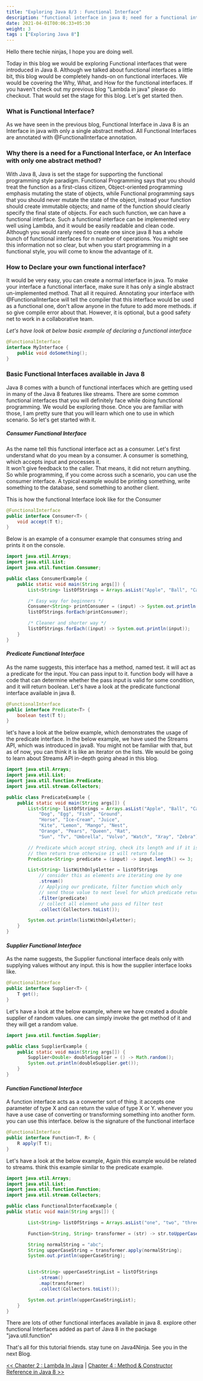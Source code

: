 ```yaml
---
title: "Exploring Java 8/3 : Functional Interface"
description: "functional interface in java 8; need for a functional interface; declaring our own functional interface; usage of consumer, predicate, supplier and function a functional interface in java 8 with example"
date: 2021-04-01T00:06:33+05:30
weight: 3
tags : ["Exploring Java 8"]
---
```


Hello there techie ninjas, I hope you are doing well. 

Today in this blog we would be exploring Functional interfaces that were introduced in Java 8. 
Although we talked about functional interfaces a little bit, this blog would be completely hands-on on functional interfaces. 
We would be covering the Why, What, and How for the functional interfaces. 
If you haven't check out my previous blog "Lambda in java" please do checkout.
That would set the stage for this blog. Let's get started then.

### What is Functional Interface?
As we have seen in the previous blog, Functional Interface in Java 8 is an Interface in java with only a single abstract method. 
All Functional Interfaces are annotated with @FunctionalInterface annotation.


### Why there is a need for a Functional Interface, or An Interface with only one abstract method?

With Java 8, Java is set the stage for supporting the functional programming style paradigm. 
Functional Programming says that you should treat the function as a first-class citizen, Object-oriented programming emphasis mutating the state of objects, while Functional programming says that you should never mutate the state of the object, 
instead your function should create immutable objects; and name of the function should clearly specify the final state of objects. 
For each such function, we can have a functional interface. 
Such a functional interface can be implemented very well using Lambda, and it would be easily readable and clean code.
Although you would rarely need to create one since java 8 has a whole bunch of functional interfaces for n number of operations. 
You might see this information not so clear, but when you start programming in a functional style, you will come to know the advantage of it.



### How to Declare your own functional interface?

It would be very easy, you can create a normal interface in java. 
To make your interface a functional interface, make sure it has only a single abstract un-implemented method. 
That all it required. 
Annotating your interface with @FunctionalInterface will tell the compiler that this interface would be used as a functional one, don't allow anyone in the future to add more methods. 
if so give compile error about that. 
However, it is optional, but a good safety net to work in a collaborative team.


*Let's have look at below basic example of declaring a functional interface*
```java
@FunctionalInterface
interface MyInterface {
    public void doSomething();
}
```


### Basic Functional Interfaces available in Java 8
Java 8 comes with a bunch of functional interfaces which are getting used in many of the Java 8 features like streams. 
There are some common functional interfaces that you will definitely face while doing functional programming.
We would be exploring those. Once you are familiar with those, I am pretty sure that you will learn which one to use in which scenario. 
So let's get started with it.


##### *Consumer Functional Interface*

As the name tell this functional interface act as a consumer. 
Let's first understand what do you mean by a consumer. 
A consumer is something, which accepts input and processes it.  
It won't give feedback to the caller. That means, it did not return anything.
So while programming, if you come across such a scenario, you can use the consumer interface.
A typical example would be printing something, write something to the database, send something to another client.

This is how the functional Interface look like for the Consumer

```java
@FunctionalInterface
public interface Consumer<T> {
    void accept(T t);
}
```

Below is an example of a consumer example that consumes string and prints it on the console.

```java
import java.util.Arrays;
import java.util.List;
import java.util.function.Consumer;

public class ConsumerExample {
    public static void main(String args[]) {
        List<String> listOfStrings = Arrays.asList("Apple", "Ball", "Cat", "Dog", "Egg", "Fish");

        /* Easy way for beginners */
        Consumer<String> printConsumer = (input) -> System.out.println(input);
        listOfStrings.forEach(printConsumer);

        /* Cleaner and shorter way */
        listOfStrings.forEach((input) -> System.out.println(input));
    }
}
```



#### *Predicate Functional Interface*

As the name suggests, this interface has a method, named test. 
it will act as a predicate for the input. You can pass input to it. 
function body will have a code that can determine whether the pass input is valid for some condition, and it will return boolean. 
Let's have a look at the predicate functional interface available in java 8.

```java
@FunctionalInterface
public interface Predicate<T> {
    boolean test(T t);
}
```

let's have a look at the below example, which demonstrates the usage of the predicate interface. In the below example, we have used the Streams API, which was introduced in java8. You might not be familiar with that, but as of now, you can think it is like an iterator on the lists. We would be going to learn about Streams API in-depth going ahead in this blog.

```java
import java.util.Arrays;
import java.util.List;
import java.util.function.Predicate;
import java.util.stream.Collectors;

public class PredicateExample {
    public static void main(String args[]) {
        List<String> listOfStrings = Arrays.asList("Apple", "Ball", "Cat",
            "Dog", "Egg", "Fish", "Ground",
            "Horse", "Ice-Cream", "Juice",
            "Kite", "Lemon", "Mango", "Nest",
            "Orange", "Pears", "Queen", "Rat",
            "Sun", "Tv", "Umbrella", "Volvo", "Watch", "Xray", "Zebra");

        // Predicate which accept string, check its length and if it is 3 or less
        // then return true otherwise it will return false
        Predicate<String> predicate = (input) -> input.length() <= 3;

        List<String> listWithOnly4letter = listOfStrings
            // consider this as elements are iterating one by one
            .stream()
            // Applying our predicate, filter function which only
            // send those value to next level for which predicate return true
            .filter(predicate) 
            // collect all element who pass ed filter test
            .collect(Collectors.toList());

        System.out.println(listWithOnly4letter);
    }
}
```



#### *Supplier Functional Interface*

As the name suggests, the Supplier functional interface deals only with supplying values without any input. 
this is how the supplier interface looks like.

```java
@FunctionalInterface
public interface Supplier<T> {
    T get();
}
```
Let's have a look at the below example, where we have created a double supplier of random values. one can simply invoke the get method of it and they will get a random value.

```java
import java.util.function.Supplier;

public class SupplierExample {
    public static void main(String args[]) {
        Supplier<Double> doubleSupplier = () -> Math.random();
        System.out.println(doubleSupplier.get());
    }
}
```


#### *Function Functional Interface*

A function interface acts as a converter sort of thing. 
it accepts one parameter of type X and can return the value of type X or Y.
whenever you have a use case of converting or transforming something into another form. 
you can use this interface.  below is the signature of the functional interface

```java
@FunctionalInterface
public interface Function<T, R> {
    R apply(T t);
}
```
Let's have a look at the below example,  Again this example would be related to streams.
think this example similar to the predicate example.

```java
import java.util.Arrays;
import java.util.List;
import java.util.function.Function;
import java.util.stream.Collectors;

public class FunctionalInterfaceExample {
public static void main(String args[]) {

        List<String> listOfStrings = Arrays.asList("one", "two", "three");

        Function<String, String> transformer = (str) -> str.toUpperCase();

        String normalString = "abc";
        String upperCaseString = transformer.apply(normalString);
        System.out.println(upperCaseString);


        List<String> upperCaseStringList = listOfStrings
            .stream()
            .map(transformer)
            .collect(Collectors.toList());

        System.out.println(upperCaseStringList);
    }
}
```


There are lots of other functional interfaces available in java 8. 
explore other functional Interfaces added as part of Java 8 in the package "java.util.function"




That's all for this tutorial friends. stay tune on Java4Ninja. See you in the next Blog.

[<< Chapter 2 : Lambda In Java](/exploringjava8/chapter2/) | [Chapter 4 : Method & Constructor Reference in Java 8 >> ](/exploringjava8/chapter4/)
